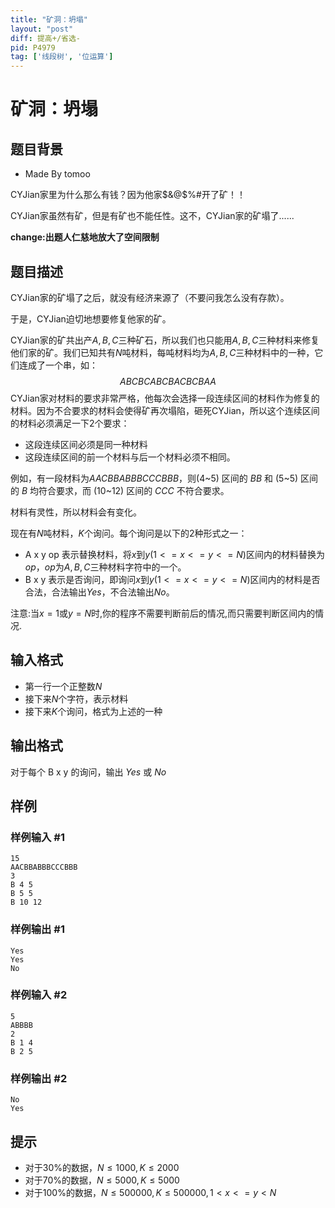 ```yaml
---
title: "矿洞：坍塌"
layout: "post"
diff: 提高+/省选-
pid: P4979
tag: ['线段树', '位运算']
---
```

# 矿洞：坍塌
## 题目背景

- Made By tomoo

CYJian家里为什么那么有钱？因为他家$&@$%#开了矿！！

CYJian家虽然有矿，但是有矿也不能任性。这不，CYJian家的矿塌了......

**change:出题人仁慈地放大了空间限制**
## 题目描述

CYJian家的矿塌了之后，就没有经济来源了（不要问我怎么没有存款）。

于是，CYJian迫切地想要修复他家的矿。

CYJian家的矿共出产$A,B,C$三种矿石，所以我们也只能用$A,B,C$三种材料来修复他们家的矿。我们已知共有$N$吨材料，每吨材料均为$A,B,C$三种材料中的一种，它们连成了一个串，如：
$$ABCBCABCBACBCBAA$$
CYJian家对材料的要求非常严格，他每次会选择一段连续区间的材料作为修复的材料。因为不合要求的材料会使得矿再次塌陷，砸死CYJian，所以这个连续区间的材料必须满足一下$2$个要求：
- 这段连续区间必须是同一种材料
- 这段连续区间的前一个材料与后一个材料必须不相同。

例如，有一段材料为$AACBBABBBCCCBBB$，则$(4$~$5)$ 区间的 $BB$ 和 $(5$~$5)$ 区间的 $B$ 均符合要求，而 $(10$~$12)$ 区间的 $CCC$ 不符合要求。

材料有灵性，所以材料会有变化。

现在有$N$吨材料，$K$个询问。每个询问是以下的$2$种形式之一：

- A x y op 表示替换材料，将$x$到$y(1<=x<=y<=N)$区间内的材料替换为$op$，$op$为$A,B,C$三种材料字符中的一个。
- B x y 表示是否询问，即询问$x$到$y(1<=x<=y<=N)$区间内的材料是否合法，合法输出$Yes$，不合法输出$No$。

注意:当$x=1$或$y=N$时,你的程序不需要判断前后的情况,而只需要判断区间内的情况.
## 输入格式

- 第一行一个正整数$N$
- 接下来$N$个字符，表示材料
- 接下来$K$个询问，格式为上述的一种
## 输出格式

对于每个 B x y 的询问，输出 $Yes$ 或 $No$
## 样例

### 样例输入 #1
```
15
AACBBABBBCCCBBB
3
B 4 5
B 5 5
B 10 12
```
### 样例输出 #1
```
Yes
Yes
No
```
### 样例输入 #2
```
5
ABBBB
2
B 1 4
B 2 5
```
### 样例输出 #2
```
No
Yes
```
## 提示

- 对于$30$%的数据，$N\le1000,K\le2000$
- 对于$70$%的数据，$N\le5000,K\le5000$
- 对于$100$%的数据，$N\le500000,K\le500000,1<x<=y<N$

